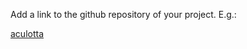 Add a link to the github repository of your project.
E.g.:

[aculotta](http://github.com/dssg/givinggraph)
